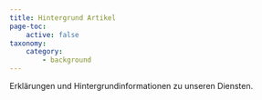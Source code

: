 ```yaml
---
title: Hintergrund Artikel
page-toc:
    active: false
taxonomy:
    category:
        - background
---
```


Erklärungen und Hintergrundinformationen zu unseren Diensten.
